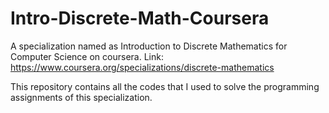 # Intro-Discrete-Math-Coursera
A specialization named as Introduction to Discrete Mathematics for Computer Science on coursera. 
Link: https://www.coursera.org/specializations/discrete-mathematics

This repository contains all the codes that I used to solve the programming assignments of this specialization. 
